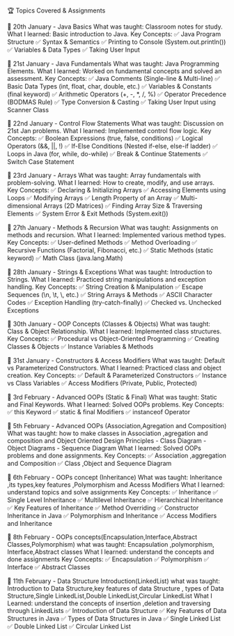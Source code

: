 🏆 Topics Covered & Assignments


📅 20th January - Java Basics
What was taught: Classroom notes for study.
What I learned: Basic introduction to Java.
Key Concepts:
✅ Java Program Structure
✅ Syntax & Semantics
✅ Printing to Console (System.out.println())
✅ Variables & Data Types
✅ Taking User Input


📅 21st January - Java Fundamentals
What was taught: Java Programming Elements.
What I learned: Worked on fundamental concepts and solved an assessment.
Key Concepts:
✅ Java Comments (Single-line & Multi-line)
✅ Basic Data Types (int, float, char, double, etc.)
✅ Variables & Constants (final keyword)
✅ Arithmetic Operators (+, -, *, /, %)
✅ Operator Precedence (BODMAS Rule)
✅ Type Conversion & Casting
✅ Taking User Input using Scanner Class


📅 22nd January - Control Flow Statements
What was taught: Discussion on 21st Jan problems.
What I learned: Implemented control flow logic.
Key Concepts:
✅ Boolean Expressions (true, false, conditions)
✅ Logical Operators (&&, ||, !)
✅ If-Else Conditions (Nested if-else, else-if ladder)
✅ Loops in Java (for, while, do-while)
✅ Break & Continue Statements
✅ Switch Case Statement


📅 23rd January - Arrays
What was taught: Array fundamentals with problem-solving.
What I learned: How to create, modify, and use arrays.
Key Concepts:
✅ Declaring & Initializing Arrays
✅ Accessing Elements using Loops
✅ Modifying Arrays
✅ Length Property of an Array
✅ Multi-dimensional Arrays (2D Matrices)
✅ Finding Array Size & Traversing Elements
✅ System Error & Exit Methods (System.exit())


📅 27th January - Methods & Recursion
What was taught: Assignments on methods and recursion.
What I learned: Implemented various method types.
Key Concepts:
✅ User-defined Methods
✅ Method Overloading
✅ Recursive Functions (Factorial, Fibonacci, etc.)
✅ Static Methods (static keyword)
✅ Math Class (java.lang.Math)


📅 28th January - Strings & Exceptions
What was taught: Introduction to Strings.
What I learned: Practiced string manipulations and exception handling.
Key Concepts:
✅ String Creation & Manipulation
✅ Escape Sequences (\n, \t, \\, etc.)
✅ String Arrays & Methods
✅ ASCII Character Codes
✅ Exception Handling (try-catch-finally)
✅ Checked vs. Unchecked Exceptions


📅 30th January - OOP Concepts (Classes & Objects)
What was taught: Class & Object Relationship.
What I learned: Implemented class structures.
Key Concepts:
✅ Procedural vs Object-Oriented Programming
✅ Creating Classes & Objects
✅ Instance Variables & Methods


📅 31st January - Constructors & Access Modifiers
What was taught: Default vs Parameterized Constructors.
What I learned: Practiced class and object creation.
Key Concepts:
✅ Default & Parameterized Constructors
✅ Instance vs Class Variables
✅ Access Modifiers (Private, Public, Protected)


📅 3rd February - Advanced OOPs (Static & Final)
What was taught: Static and Final Keywords.
What I learned: Solved OOPs problems.
Key Concepts:
✅ this Keyword
✅ static & final Modifiers
✅ instanceof Operator


📅 5th February - Advanced OOPs (Association,Agregation and Composition)
What was taught: how to make classes in Association ,agregation and composition and 
                  Object Oriented Design Principles
                 - Class Diagram
                 - Object Diagrams
                 - Sequence Diagram
What I learned: Solved OOPs problems and done assignments.
Key Concepts:
✅ Association ,aggregation and Composition
✅ Class ,Object and Sequence Diagram


📅 6th February - OOPs concept (Inheritance)
What was taught: Inheritance ,its types,key features ,Polymorphism and Acesss Modifiers
What I learned: understand topics and  solve assignments
Key Concepts:
✅ Inheritance
✅ Single Level Inheritance
✅ Multilevel Inheritance
✅ Hierarchical Inheritance
✅ Key Features of Inheritance
✅ Method Overriding
✅ Constructor Inheritance in Java
✅ Polymorphism and Inheritance
✅ Access Modifiers and Inheritance
 
 📅 8th February - OOPs concepts(Encapsulation,Interface,Abstract Classes,Polymorphism)
 what was taught: Encapsulation ,polymorphism, Interface,Abstract classes
 What I learned: understand the concepts and done assignments
 Key Concepts: 
 ✅ Encapsulation
 ✅ Polymorphism
 ✅ Interface
 ✅ Abstract Classes

 📅 11th February - Data Structure Introduction(LinkedList)
 what was taught: Introduction to Data Structure,key features of data Structure , types of Data                   Structure,Single LinkedList,Double LinkedList,Circular LinkedList
What I Learned: understand the concepts of insertion ,deletion and traversing through 
               LinkedLists
✅ Introduction of Data Structure 
✅ Key Features of Data Structures in Java
✅ Types of Data Structures in Java
✅ Single Linked List
✅ Double Linked List
✅ Circular Linked List
